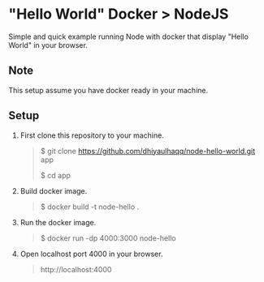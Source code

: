 # "Hello World" Docker > NodeJS

Simple and quick example running Node with docker that display "Hello World" in your browser.

## Note

This setup assume you have docker ready in your machine.

## Setup

1. First clone this repository to your machine.

   > $ git clone https://github.com/dhiyaulhaqq/node-hello-world.git app
   >
   > $ cd app
   >


1. Build docker image.

   > $ docker build -t node-hello .
   
2. Run the docker image.

   > $ docker run -dp 4000:3000 node-hello
   
3. Open localhost port 4000 in your browser.

   > http://localhost:4000
